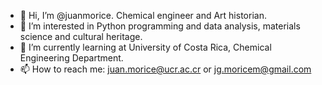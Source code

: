 - 👋 Hi, I’m @juanmorice. Chemical engineer and Art historian.
- 👀 I’m interested in Python programming and data analysis, materials science and cultural heritage. 
- 🌱 I’m currently learning at University of Costa Rica, Chemical Engineering Department. 
- 📫 How to reach me: juan.morice@ucr.ac.cr or jg.moricem@gmail.com

<!---
juanmorice/juanmorice is a ✨ special ✨ repository because its `README.md` (this file) appears on your GitHub profile.
You can click the Preview link to take a look at your changes.
--->
